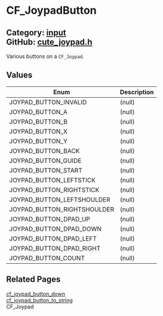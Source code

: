 [//]: # (This file is automatically generated by Cute Framework's docs parser.)
[//]: # (Do not edit this file by hand!)
[//]: # (See: https://github.com/RandyGaul/cute_framework/blob/master/samples/docs_parser.cpp)
[](../header.md ':include')

# CF_JoypadButton

Category: [input](/api_reference?id=input)  
GitHub: [cute_joypad.h](https://github.com/RandyGaul/cute_framework/blob/master/include/cute_joypad.h)  
---

Various buttons on a `CF_Joypad`.

## Values

Enum | Description
--- | ---
JOYPAD_BUTTON_INVALID | (null)
JOYPAD_BUTTON_A | (null)
JOYPAD_BUTTON_B | (null)
JOYPAD_BUTTON_X | (null)
JOYPAD_BUTTON_Y | (null)
JOYPAD_BUTTON_BACK | (null)
JOYPAD_BUTTON_GUIDE | (null)
JOYPAD_BUTTON_START | (null)
JOYPAD_BUTTON_LEFTSTICK | (null)
JOYPAD_BUTTON_RIGHTSTICK | (null)
JOYPAD_BUTTON_LEFTSHOULDER | (null)
JOYPAD_BUTTON_RIGHTSHOULDER | (null)
JOYPAD_BUTTON_DPAD_UP | (null)
JOYPAD_BUTTON_DPAD_DOWN | (null)
JOYPAD_BUTTON_DPAD_LEFT | (null)
JOYPAD_BUTTON_DPAD_RIGHT | (null)
JOYPAD_BUTTON_COUNT | (null)

## Related Pages

[cf_joypad_button_down](/input/cf_joypad_button_down.md)  
[cf_joypad_button_to_string](/input/cf_joypad_button_to_string.md)  
CF_Joypad  
